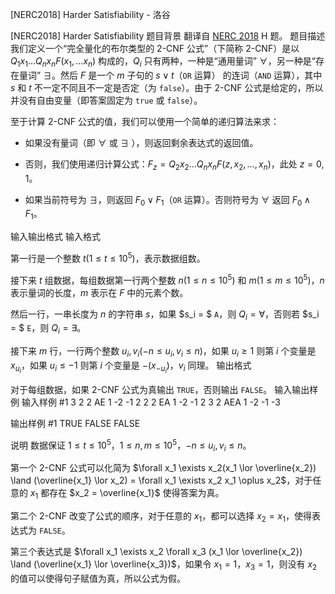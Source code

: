 



[NERC2018] Harder Satisfiability - 洛谷














[NERC2018] Harder Satisfiability
题目背景
翻译自 [NERC 2018](https://neerc.ifmo.ru/archive/2018/neerc-2018-statement.pdf) H 题。
题目描述
我们定义一个“完全量化的布尔类型的 2-CNF 公式”（下简称 2-CNF）是以 $Q_1 x_1 \ldots Q_n x_n F(x_1,\ldots x_n)$ 构成的，$Q_i$ 只有两种，一种是“通用量词” $\forall$，另一种是“存在量词” $\exists$。然后 $F$ 是一个 $m$ 子句的 $s \lor t$（$\mathtt{OR}$ 运算） 的连词（$\mathtt{AND}$ 运算），其中 $s$ 和 $t$ 不一定不同且不一定是否定（为 $\texttt{false}$）。由于 2-CNF 公式是给定的，所以并没有自由变量（即答案固定为 $\texttt{true}$ 或 $\texttt{false}$）。

至于计算 2-CNF 公式的值，我们可以使用一个简单的递归算法来求：

- 如果没有量词（即 $\forall$ 或 $\exists$ ），则返回剩余表达式的返回值。

- 否则，我们使用递归计算公式：$F_z = Q_2x_2 \ldots Q_nx_n F(z,x_2,\ldots,x_n)$，此处 $z = 0,1$。

- 如果当前符号为 $\exists$，则返回 $F_0 \lor F_1$（$\mathtt{OR}$ 运算）。否则符号为 $\forall$ 返回 $F_0 \land F_1$。

输入输出格式
输入格式

第一行是一个整数 $t (1 \leq t \leq 10^5)$，表示数据组数。

接下来 $t$ 组数据，每组数据第一行两个整数 $n(1 \leq n \leq 10^5)$ 和 $m (1 \leq m \leq 10^5)$，$n$ 表示量词的长度，$m$ 表示在 $F$ 中的元素个数。

然后一行，一串长度为 $n$ 的字符串 $s$，如果 $s_i = $ `A`，则 $Q_i = \forall$，否则若 $s_i = $ `E`，则 $Q_i = \exists$。

接下来 $m$ 行，一行两个整数 $u_i,v_i(-n \leq u_i,v_i \leq n)$，如果 $u_i \geq 1$ 则第 $i$ 个变量是 $x_{u_i}$，如果 $u_i \leq -1$ 则第 $i$ 个变量是 $-(x_{-u_i})$，$v_i$ 同理。
输出格式

对于每组数据，如果 2-CNF 公式为真输出 `TRUE`，否则输出 `FALSE`。
输入输出样例
输入样例 #1
3
2 2
AE
1 -2
-1 2
2 2
EA
1 -2
-1 2
3 2
AEA
1 -2
-1 -3

输出样例 #1
TRUE
FALSE
FALSE

说明
数据保证 $1 \leq t \leq 10^5$，$1 \leq n,m \leq 10^5$，$-n \leq u_i,v_i \leq n$。

第一个 2-CNF 公式可以化简为 $\forall x_1 \exists x_2(x_1 \lor \overline{x_2}) \land (\overline{x_1} \lor x_2) = \forall x_1 \exists x_2 x_1 \oplus x_2$，对于任意的 $x_1$ 都存在 $x_2 = \overline{x_1}$ 使得答案为真。

第二个 2-CNF 改变了公式的顺序，对于任意的 $x_1$，都可以选择 $x_2 = x_1$，使得表达式为 `FALSE`。

第三个表达式是 $\forall x_1 \exists x_2 \forall x_3 (x_1 \lor \overline{x_2}) \land (\overline{x_1} \lor \overline{x_3})$，如果令 $x_1 = 1$，$x_3 = 1$，则没有 $x_2$ 的值可以使得句子赋值为真，所以公式为假。






